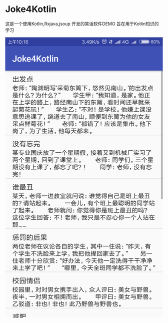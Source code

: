# Joke4Kotlin
这是一个使用Kotlin,Rxjava,jsoup 开发的笑话软件DEMO
旨在用于Kotlin知识的学习

 ![image](https://github.com/fengxiang1990/Joke4Kotlin/raw/master/png/preview1.png)
